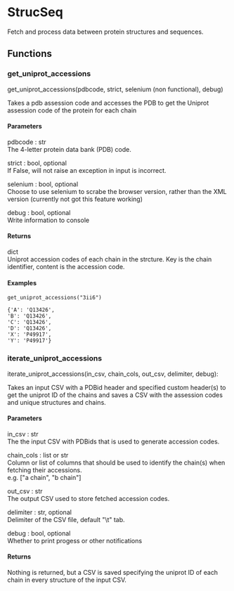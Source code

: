 # StrucSeq
Fetch and process data between protein structures and sequences.

## Functions

### get_uniprot_accessions

get_uniprot_accessions(pdbcode, strict, selenium (non functional), debug)

Takes a pdb assession code and accesses the PDB to get the Uniprot assession code of the protein for each chain

#### Parameters

pdbcode : str  
The 4-letter protein data bank (PDB) code.

strict : bool, optional  
If False, will not raise an exception in input is incorrect.

selenium : bool, optional  
Choose to use selenium to scrabe the browser version, rather than the XML version (currently not got this feature working)

debug : bool, optional  
Write information to console

#### Returns

dict  
Uniprot accession codes of each chain in the strcture. Key is the chain identifier,
content is the accession code.

#### Examples 

    get_uniprot_accessions("3ii6")
    
    {'A': 'Q13426',
    'B': 'Q13426',
    'C': 'Q13426',
    'D': 'Q13426',
    'X': 'P49917',
    'Y': 'P49917'}

### iterate_uniprot_accessions

iterate_uniprot_accessions(in_csv, chain_cols, out_csv, delimiter, debug):

Takes an input CSV with a PDBid header and specified custom header(s) to get the
uniprot ID of the chains and saves a CSV with the assession codes and unique structures
and chains.

#### Parameters

in_csv : str  
The the input CSV with PDBids that is used to generate accession codes.

chain_cols : list or str  
Column or list of columns that should be used to identify the chain(s) when
fetching their accessions.  
e.g. ["a chain", "b chain"]

out_csv : str  
The output CSV used to store fetched accession codes.

delimiter : str, optional  
Delimiter of the CSV file, default "\t" tab.

debug : bool, optional  
Whether to print progess or other notifications

#### Returns

Nothing is returned, but a CSV is saved specifying the uniprot ID of each chain in every structure of the input CSV.